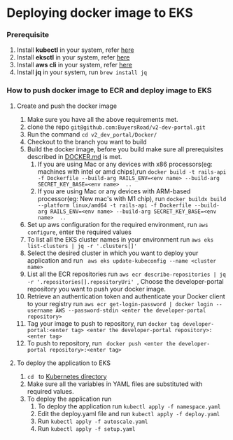 # Deploying docker image to EKS

### Prerequisite

1. Install **kubectl** in your system, refer [here](https://buyersroad.atlassian.net/wiki/spaces/DEV/pages/1899888641/Install+and+Configure+kubectl)
2. Install **eksctl** in your system, refer [here](https://buyersroad.atlassian.net/wiki/spaces/DEV/pages/1897562602/Install+and+setup+eksctl)
3. Install **aws cli** in your system, refer [here](https://buyersroad.atlassian.net/wiki/spaces/DEV/pages/1897627992/Install+and+Setup+AWS+cli)
4. Install **jq** in your system, run `brew install jq`


### How to push  docker image to ECR and deploy image to EKS

1. Create and push the docker image

    1. Make sure you have all the above requirements met.
    2. clone the repo `git@github.com:BuyersRoad/v2-dev-portal.git`
    3. Run the command `cd v2_dev_portal/Docker/`
    4. Checkout to the branch you want to build
    5. Build the docker image, before you build make sure all prerequisites described in [DOCKER.md](../Docker/DOCKER.md) is met.
        1. If you are using Mac or any devices with x86 processors(eg: machines with intel or amd chips),run `docker build -t rails-api -f Dockerfile --build-arg RAILS_ENV=<env name> --build-arg SECRET_KEY_BASE=<env name>  .. `
        2. If you are using Mac or any devices with ARM-based processor(eg: New mac's with M1 chip), run `docker buildx build --platform linux/amd64 -t rails-api -f Dockerfile --build-arg RAILS_ENV=<env name> --build-arg SECRET_KEY_BASE=<env name>  ..  `
    6. Set up aws configuration for the required environment, run `aws configure`, enter the required values
    7. To list all the EKS cluster names in your environment run ` aws eks list-clusters | jq -r '.clusters[]' `
    8. Select the desired cluster in which you want to deploy your application and run ` aws eks update-kubeconfig --name <cluster name>`
    9. List all the ECR repositories run `aws ecr describe-repositories | jq -r '.repositories[].repositoryUri' `, Choose the developer-portal repository you want to push your docker image. 
    10. Retrieve an authentication token and authenticate your Docker client to your registry run ` aws ecr get-login-password | docker login --username AWS --password-stdin <enter the developer-portal repository> `
    11. Tag your image to push to repository, run ` docker tag developer-portal:<enter tag> <enter the developer-portal repository>:<enter tag> `
    12. To push to repository, run ` docker push <enter the developer-portal repository>:<enter tag>`

2. To deploy the application to EKS

    1. `cd ` to [Kubernetes directory](.)
    2. Make sure all the variables in YAML files are substituted with required values.
    3. To deploy the application run
        1. To deploy the application run `kubectl apply -f namespace.yaml`
        2. Edit the deploy.yaml file and run `kubectl apply -f deploy.yaml`
        3. Run `kubectl apply -f autoscale.yaml`
        4. Run `kubectl apply -f setup.yaml`


    